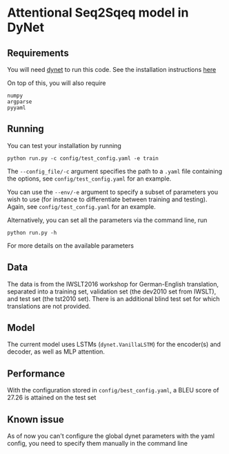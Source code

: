 # Attentional Seq2Sqeq model in DyNet

## Requirements

You will need [dynet](https://github.com/clab/dynet.git) to run this code. See the installation instructions [here](http://dynet.readthedocs.io/en/latest/python.html)

On top of this, you will also require

    numpy
    argparse
    pyyaml

## Running

You can test your installation by running

    python run.py -c config/test_config.yaml -e train

The `--config_file/-c` argument specifies the path to a `.yaml` file containing the options, see `config/test_config.yaml` for an example.

You can use the `--env/-e` argument to specify a subset of parameters you wish to use (for instance to differentiate between training and testing). Again, see `config/test_config.yaml` for an example.

Alternatively, you can set all the parameters via the command line, run 

    python run.py -h

For more details on the available parameters

## Data

The data is from the IWSLT2016 workshop for German-English translation, separated into a training set, validation set (the dev2010 set from IWSLT), and test set (the tst2010 set). There is an additional blind test set for which translations are not provided.

## Model

The current model uses LSTMs (`dynet.VanillaLSTM`) for the encoder(s) and decoder, as well as MLP attention.

## Performance

With the configuration stored in `config/best_config.yaml`, a BLEU score of 27.26 is attained on the test set

## Known issue

As of now you can't configure the global dynet parameters with the yaml config, you need to specify them manually in the command line
